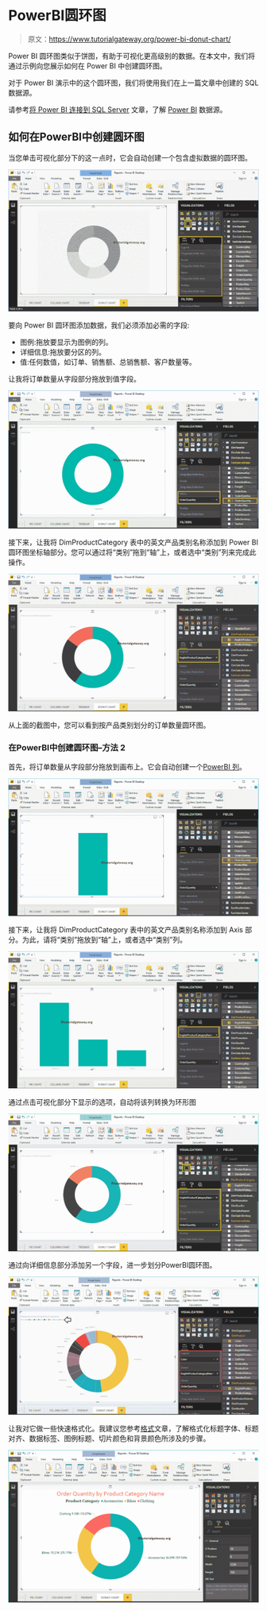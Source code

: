 # PowerBI圆环图

> 原文：<https://www.tutorialgateway.org/power-bi-donut-chart/>

Power BI 圆环图类似于饼图，有助于可视化更高级别的数据。在本文中，我们将通过示例向您展示如何在 Power BI 中创建圆环图。

对于 Power BI 演示中的这个圆环图，我们将使用我们在上一篇文章中创建的 SQL 数据源。

请参考[将 Power BI 连接到 SQL Server](https://www.tutorialgateway.org/connect-power-bi-to-sql-server/) 文章，了解 [Power BI](https://www.tutorialgateway.org/power-bi-tutorial/) 数据源。

## 如何在PowerBI中创建圆环图

当您单击可视化部分下的这一点时，它会自动创建一个包含虚拟数据的圆环图。

![Power BI Donut Chart 1](img/103d8cd922c0d6b0e6e4e85e155ee023.png)

要向 Power BI 圆环图添加数据，我们必须添加必需的字段:

*   图例:拖放要显示为图例的列。
*   详细信息:拖放要分区的列。
*   值:任何数值，如订单、销售额、总销售额、客户数量等。

让我将订单数量从字段部分拖放到值字段。

![Power BI Donut Chart 2](img/57d3442921a4f80049a4245676531959.png)

接下来，让我将 DimProductCategory 表中的英文产品类别名称添加到 Power BI 圆环图坐标轴部分。您可以通过将“类别”拖到“轴”上，或者选中“类别”列来完成此操作。

![Power BI Donut Chart 3](img/43b7d2cafb2c41eca779af2694758ae4.png)

从上面的截图中，您可以看到按产品类别划分的订单数量圆环图。

### 在PowerBI中创建圆环图–方法 2

首先，将订单数量从字段部分拖放到画布上。它会自动创建一个[PowerBI 列](https://www.tutorialgateway.org/column-chart-in-power-bi/)。

![Power BI Donut Chart 4](img/3260ff921a191b430ef4c000ff169b43.png)

接下来，让我将 DimProductCategory 表中的英文产品类别名称添加到 Axis 部分。为此，请将“类别”拖放到“轴”上，或者选中“类别”列。

![Power BI Donut Chart 5](img/35078e66abdb65eef354691fd0d60145.png)

通过点击可视化部分下显示的选项，自动将该列转换为环形图

![Power BI Donut Chart 6](img/1313d2c38a07c100309204173cd78896.png)

通过向详细信息部分添加另一个字段，进一步划分PowerBI圆环图。

![Power BI Donut Chart 7](img/9768babb4768c7df6c821212faa48c4b.png)

让我对它做一些快速格式化。我建议您参考[格式](https://www.tutorialgateway.org/format-donut-chart-in-power-bi/)文章，了解格式化标题字体、标题对齐、数据标签、图例标题、切片颜色和背景颜色所涉及的步骤。

![Power BI Donut Chart 8](img/c2e338a747700ef85e1d9de76eb19b50.png)